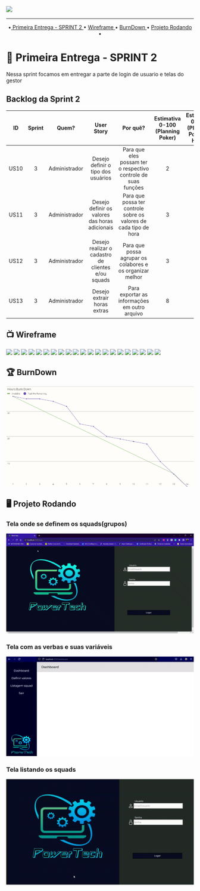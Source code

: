  <img src="https://user-images.githubusercontent.com/102330791/163039449-5e73781f-a340-45b3-a42e-28d95e476e76.png" width="150px" />
</div>

<hr>
<p align="center">  
  •<a href ="🔖">   Primeira Entrega - SPRINT 2 </a> • 
   <a href="#tv-wireframe" >  Wireframe </a> • 
   <a href="#trophy-burndown" >   BurnDown </a> • 
  <a href="	#desktop_computer" >   Projeto Rodando </a> • 
   
  # 🔖  Primeira Entrega - SPRINT 2
Nessa sprint focamos em entregar a parte de login de usuario e telas do gestor

## Backlog da Sprint 2
  
 
|  ID  | Sprint |     Quem?     |                     User Story                     |                              Por quê?                             | Estimativa 0-100 (Planning Poker) | Estimativa 0-100 (Planning Poker) - Horas | Prioridade (1-5)  |
|:----:|:------:|:-------------:|:--------------------------------------------------:|:-----------------------------------------------------------------:|:---------------------------------:|:-----------------------------------------:|:-----------------:|
| US10 |    3   | Administrador |         Desejo definir o tipo dos usuários         |   Para que eles possam ter o respectivo controle de suas funções  |                 2                 |                     4                     |        Alta       |
| US11 |    3   | Administrador |   Desejo definir os valores das horas adicionais   | Para que possa ter controle sobre os valores de cada tipo de hora |                 3                 |                     6                     |     Muito Alta    |
| US12 |    3   | Administrador | Desejo realizar o cadastro de clientes e/ou squads |     Para que possa agrupar os colabores e os organizar melhor     |                 3                 |                     6                     |        Alta       |
| US13 |    3   | Administrador |             Desejo extrair horas extras            |           Para exportar as informações em outro arquivo           |                 8                 |                     20                    |        Alta       |<hr>











##  :tv: Wireframe
  <img src="https://github.com/PowerTech-Fatec/API-2RP-NET/blob/master/docs/imagens/Wireframe%203/API%204%C2%BA%20(1)-01.jpg" />
  <img src="https://github.com/PowerTech-Fatec/API-2RP-NET/blob/master/docs/imagens/Wireframe%203/API%204%C2%BA%20(1)-02.jpg" />
  <img src="https://github.com/PowerTech-Fatec/API-2RP-NET/blob/master/docs/imagens/Wireframe%203/API%204%C2%BA%20(1)-03.jpg" />
  <img src="https://github.com/PowerTech-Fatec/API-2RP-NET/blob/master/docs/imagens/Wireframe%203/API%204%C2%BA%20(1)-04.jpg" />
  <img src="https://github.com/PowerTech-Fatec/API-2RP-NET/blob/master/docs/imagens/Wireframe%203/API%204%C2%BA%20(1)-05.jpg" />
  <img src="https://github.com/PowerTech-Fatec/API-2RP-NET/blob/master/docs/imagens/Wireframe%203/API%204%C2%BA%20(1)-06.jpg" />
  <img src="https://github.com/PowerTech-Fatec/API-2RP-NET/blob/master/docs/imagens/Wireframe%203/API%204%C2%BA%20(1)-07.jpg" />
  <img src="https://github.com/PowerTech-Fatec/API-2RP-NET/blob/master/docs/imagens/Wireframe%203/API%204%C2%BA%20(1)-08.jpg" />
  <img src="https://github.com/PowerTech-Fatec/API-2RP-NET/blob/master/docs/imagens/Wireframe%203/API%204%C2%BA%20(1)-09.jpg" />
  <img src="https://github.com/PowerTech-Fatec/API-2RP-NET/blob/master/docs/imagens/Wireframe%203/API%204%C2%BA%20(1)-10.jpg" />
  <img src="https://github.com/PowerTech-Fatec/API-2RP-NET/blob/master/docs/imagens/Wireframe%203/API%204%C2%BA%20(1)-11.jpg" />
  <img src="https://github.com/PowerTech-Fatec/API-2RP-NET/blob/master/docs/imagens/Wireframe%203/API%204%C2%BA%20(1)-12.jpg" />
  <img src="https://github.com/PowerTech-Fatec/API-2RP-NET/blob/master/docs/imagens/Wireframe%203/API%204%C2%BA%20(1)-13.jpg" />
  <img src="https://github.com/PowerTech-Fatec/API-2RP-NET/blob/master/docs/imagens/Wireframe%203/API%204%C2%BA%20(1)-14.jpg" />
  <img src="https://github.com/PowerTech-Fatec/API-2RP-NET/blob/master/docs/imagens/Wireframe%203/API%204%C2%BA%20(1)-15.jpg" />
  <img src="https://github.com/PowerTech-Fatec/API-2RP-NET/blob/master/docs/imagens/Wireframe%203/API%204%C2%BA%20(1)-16.jpg" />
  <img src="https://github.com/PowerTech-Fatec/API-2RP-NET/blob/master/docs/imagens/Wireframe%203/API%204%C2%BA%20(1)-17.jpg" />
  <img src="https://github.com/PowerTech-Fatec/API-2RP-NET/blob/master/docs/imagens/Wireframe%203/API%204%C2%BA%20(1)-18.jpg" />
  <img src="https://github.com/PowerTech-Fatec/API-2RP-NET/blob/master/docs/imagens/Wireframe%203/API%204%C2%BA%20(1)-19.jpg" />
  <img src="https://github.com/PowerTech-Fatec/API-2RP-NET/blob/master/docs/imagens/Wireframe%203/API%204%C2%BA%20(1)-20.jpg" />
  <img src="https://github.com/PowerTech-Fatec/API-2RP-NET/blob/master/docs/imagens/Wireframe%203/API%204%C2%BA%20(1)-21.jpg" />
  
  


  
  ## :trophy: BurnDown
  
  <img src="https://github.com/PowerTech-Fatec/API-2RP-NET/blob/master/docs/imagens/gifs/Hours%20Burn%20Down%20(2).png">
  
 
  ##	:desktop_computer: Projeto Rodando

### Tela onde se definem os squads(grupos)

  <img src="https://github.com/PowerTech-Fatec/API-2RP-NET/blob/master/docs/imagens/gifs/React-App-Google-Chrome-2022-11-06-21-52-59.gif">
  
### Tela com as verbas e suas variáveis

  <img src="https://github.com/PowerTech-Fatec/API-2RP-NET/blob/master/docs/imagens/gifs/ezgif.com-gif-maker.gif">
  
### Tela listando os squads

  <img src="https://github.com/PowerTech-Fatec/API-2RP-NET/blob/master/docs/imagens/gifs/gif.gif">
  

  
  
  
